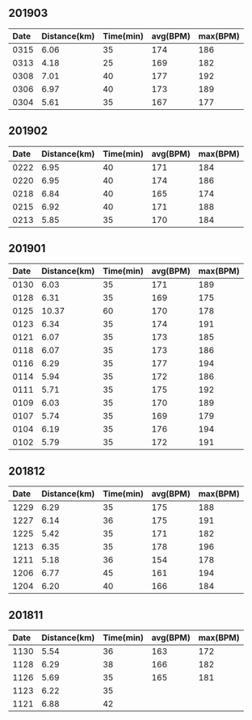 ## 201903
Date|Distance(km)|Time(min)|avg(BPM)|max(BPM)
:--|:--|:--|:--|:--
0315|6.06|35|174|186
0313|4.18|25|169|182
0308|7.01|40|177|192
0306|6.97|40|173|189
0304|5.61|35|167|177

## 201902
Date|Distance(km)|Time(min)|avg(BPM)|max(BPM)
:--|:--|:--|:--|:--
0222|6.95|40|171|184
0220|6.95|40|174|186
0218|6.84|40|165|174
0215|6.92|40|171|188
0213|5.85|35|170|184

## 201901
Date|Distance(km)|Time(min)|avg(BPM)|max(BPM)
:--|:--|:--|:--|:--
0130|6.03|35|171|189
0128|6.31|35|169|175
0125|10.37|60|170|178
0123|6.34|35|174|191
0121|6.07|35|173|185
0118|6.07|35|173|186
0116|6.29|35|177|194
0114|5.94|35|172|186
0111|5.71|35|175|192
0109|6.03|35|170|189
0107|5.74|35|169|179
0104|6.19|35|176|194
0102|5.79|35|172|191

## 201812
Date|Distance(km)|Time(min)|avg(BPM)|max(BPM)
:--|:--|:--|:--|:--
1229|6.29|35|175|188
1227|6.14|36|175|191
1225|5.42|35|171|182
1213|6.35|35|178|196
1211|5.18|36|154|178
1206|6.77|45|161|194
1204|6.20|40|166|184

## 201811
Date|Distance(km)|Time(min)|avg(BPM)|max(BPM)
:--|:--|:--|:--|:--
1130|5.54|36|163|172
1128|6.29|38|166|182
1126|5.69|35|165|181
1123|6.22|35||
1121|6.88|42||
